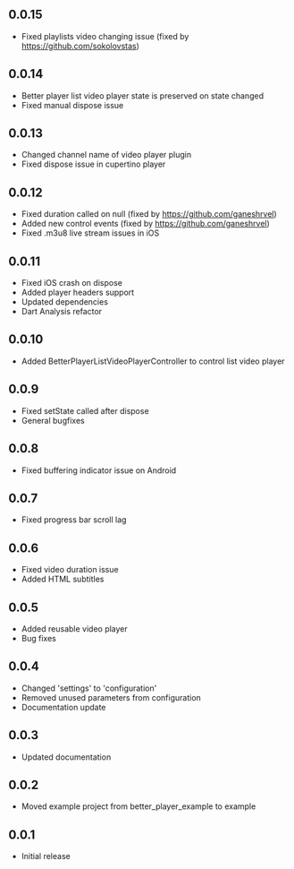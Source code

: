## 0.0.15
* Fixed playlists video changing issue (fixed by https://github.com/sokolovstas)

## 0.0.14
* Better player list video player state is preserved on state changed
* Fixed manual dispose issue

## 0.0.13
* Changed channel name of video player plugin
* Fixed dispose issue in cupertino player

## 0.0.12
* Fixed duration called on null (fixed by https://github.com/ganeshrvel)
* Added new control events (fixed by https://github.com/ganeshrvel)
* Fixed .m3u8 live stream issues in iOS

## 0.0.11
* Fixed iOS crash on dispose
* Added player headers support
* Updated dependencies
* Dart Analysis refactor

## 0.0.10
* Added BetterPlayerListVideoPlayerController to control list video player

## 0.0.9
* Fixed setState called after dispose
* General bugfixes

## 0.0.8
* Fixed buffering indicator issue on Android

## 0.0.7
* Fixed progress bar scroll lag

## 0.0.6
* Fixed video duration issue
* Added HTML subtitles

## 0.0.5
* Added reusable video player
* Bug fixes

## 0.0.4
* Changed 'settings' to 'configuration'
* Removed unused parameters from configuration
* Documentation update

## 0.0.3
* Updated documentation

## 0.0.2
* Moved example project from better_player_example to example

## 0.0.1

* Initial release
